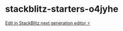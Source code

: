 # stackblitz-starters-o4jyhe

[Edit in StackBlitz next generation editor ⚡️](https://stackblitz.com/~/github.com/WongShifu/stackblitz-starters-o4jyhe)